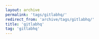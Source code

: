 ```yaml
---
layout: archive
permalink: 'tags/gitlabhq/'
redirect_from: 'archive/tags/gitlabhq/'
title: 'gitlabhq'
tag: 'gitlabhq'
---
```

